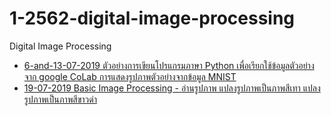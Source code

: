 # 1-2562-digital-image-processing
Digital Image Processing

* [6-and-13-07-2019 ตัวอย่างการเขียนโปรแกรมภาษา Python เพื่อเรียกใช้ข้อมูลตัวอย่างจาก google CoLab การแสดงรูปภาพตัวอย่างจากข้อมูล MNIST](https://github.com/mrolarik/1-2562-digital-image-processing/blob/master/dip-6-and-13-Aug-2019.ipynb)
* [19-07-2019 Basic Image Processing - อ่านรูปภาพ แปลงรูปภาพเป็นภาพสีเทา แปลงรูปภาพเป็นภาพสีขาวดำ](https://github.com/mrolarik/1-2562-digital-image-processing/blob/master/dip-01-Load%20and%20show%20image.ipynb)
